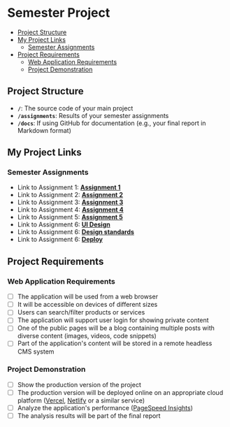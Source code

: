 # Semester Project <!-- omit in toc -->

- [Project Structure](#project-structure)
- [My Project Links](#my-project-links)
  <!-- - [Semester Project](#semester-project) -->
  - [Semester Assignments](#semester-assignments)
- [Project Requirements](#project-requirements)
  - [Web Application Requirements](#web-application-requirements)
  - [Project Demonstration](#project-demonstration)

## Project Structure

- **`/`**: The source code of your main project
- **`/assignments`**: Results of your semester assignments
- **`/docs`**: If using GitHub for documentation (e.g., your final report in Markdown format)

## My Project Links

<!--
### Semester Project

- Link to your production version: [**Production Version**](URL_TO_PRODUCTION_VERSION)  Replace with actual URL
- Link to your final report: [**Final Report**](URL_TO_FINAL_REPORT) <!-- Replace with actual URL -->
<!-- Add more as necessary -->

### Semester Assignments

- Link to Assignment 1: [**Assignment 1**](https://github.com/gbonic/HCI-2024-25/blob/main/assignments/01-assignment/figma-recording.mp4) <!-- Replace with actual URL -->
- Link to Assignment 2: [**Assignment 2**](https://github.com/gbonic/HCI-2024-25/blob/main/assignments/02-assignment/user-persone-sitemap.pdf) <!-- Replace with actual URL -->
- Link to Assignment 3: [**Assignment 3**](https://hci-2024-25.vercel.app/)
- Link to Assignment 4: [**Assignment 4**](https://github.com/gbonic/HCI-2024-25/blob/main/assignments/04-assignment)
- Link to Assignment 5: [**Assignment 5**](https://hci-2024-25-05-task.vercel.app/blog)
- Link to Assignment 6: [**UI Design**](https://github.com/gbonic/HCI-2024-25/blob/main/assignments/06-assignment/UI-v1.pdf)
- Link to Assignment 6: [**Design standards**](https://github.com/gbonic/HCI-2024-25/blob/main/assignments/06-assignment/design-standards.png)
- Link to Assignment 6: [**Deploy**](https://hci-2024-25-06-task.vercel.app/)

<!-- Add more assignments as necessary -->

## Project Requirements

### Web Application Requirements

- [ ] The application will be used from a web browser
- [ ] It will be accessible on devices of different sizes
- [ ] Users can search/filter products or services
- [ ] The application will support user login for showing private content
- [ ] One of the public pages will be a blog containing multiple posts with diverse content (images, videos, code snippets)
- [ ] Part of the application's content will be stored in a remote headless CMS system

### Project Demonstration

- [ ] Show the production version of the project
- [ ] The production version will be deployed online on an appropriate cloud platform ([Vercel](https://vercel.com), [Netlify](https://www.netlify.com/) or a similar service)
- [ ] Analyze the application's performance ([PageSpeed Insights](https://pagespeed.web.dev/))
- [ ] The analysis results will be part of the final report
